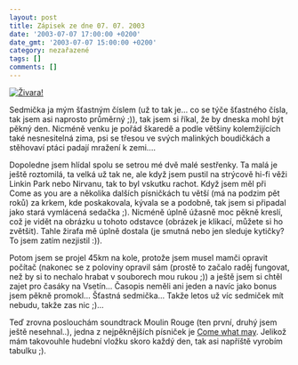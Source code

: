 ```yaml
---
layout: post
title: Zápisek ze dne 07. 07. 2003
date: '2003-07-07 17:00:00 +0200'
date_gmt: '2003-07-07 15:00:00 +0200'
category: nezařazené
tags: []
comments: []
---
```

<p>
<div ><a href="/%base_url%/assets/old-images/zirafa.jpg"><img src="%base_url%/assets/old-images/zirafa_mala.jpg" alt="Živara!"></a>  </div>
<p>Sedmička ja mým šťastným číslem (už to tak je... co se týče šťastného  čísla, tak jsem asi naprosto průměrný ;)), tak jsem si říkal, že by dneska mohl  být pěkný den. Nicméně venku je pořád škaredě a podle většiny kolemžijících  také nesnesitelná zima, psi se třesou ve svých malinkých boudičkách a stěhovaví  ptáci padají mražení k zemi....</p>
<p>Dopoledne jsem hlídal spolu se setrou mé  dvě malé sestřenky. Ta malá je ještě roztomilá, ta velká už tak ne, ale když  jsem pustil na strýcově hi-fi věži Linkin Park nebo Nirvanu, tak to byl vskutku  rachot. Když jsem měl při Come as you are a několika dalších písničkách tu  větší (má na podzim pět roků) za krkem, kde poskakovala, kývala se a podobně, tak  jsem si připadal jako stará vymlácená sedačka ;). Nicméně úplně úžasně moc  pěkně kreslí, což je vidět na obrázku u tohoto odstavce (obrázek je klikací,  můžete si ho zvětšit). Tahle žirafa mě úplně dostala (je smutná nebo jen sleduje  kytičky? To jsem zatím nezjistil :)).</p>
<p>Potom jsem se projel 45km na kole, protože jsem musel mamči opravit počítač  (nakonec se z poloviny opravil sám (prostě to začalo raděj fungovat, než by si to  nechalo hrabat v souborech mou rukou ;)) a ještě jsem si chtěl zajet pro časáky na  Vsetín... Časopis neměli ani jeden a navíc jako bonus jsem pěkně promokl...  Šťastná sedmička... Takže letos už víc sedmiček mít nebudu, takže zas nic ;)...</p>
<p>Teď zrovna poslouchám soundtrack Moulin Rouge (ten první, druhý jsem ještě  nesehnal..), jedna z nejpěknějších písniček je <a href="art.php?a=cwm.htm">Come what may</a>.  Jelikož mám takovouhle hudební vložku skoro každý den, tak asi napříště vyrobím  tabulku ;).</p>

